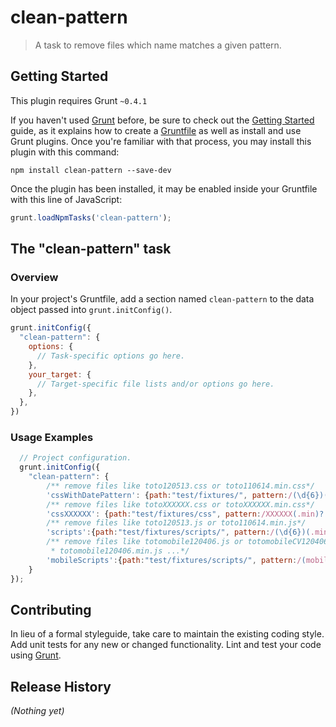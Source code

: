 # clean-pattern

> A task to remove files which name matches a given pattern.

## Getting Started
This plugin requires Grunt `~0.4.1`

If you haven't used [Grunt](http://gruntjs.com/) before, be sure to check out the [Getting Started](http://gruntjs.com/getting-started) guide, as it explains how to create a [Gruntfile](http://gruntjs.com/sample-gruntfile) as well as install and use Grunt plugins. Once you're familiar with that process, you may install this plugin with this command:

```shell
npm install clean-pattern --save-dev
```

Once the plugin has been installed, it may be enabled inside your Gruntfile with this line of JavaScript:

```js
grunt.loadNpmTasks('clean-pattern');
```

## The "clean-pattern" task

### Overview
In your project's Gruntfile, add a section named `clean-pattern` to the data object passed into `grunt.initConfig()`.

```js
grunt.initConfig({
  "clean-pattern": {
    options: {
      // Task-specific options go here.
    },
    your_target: {
      // Target-specific file lists and/or options go here.
    },
  },
})
```

### Usage Examples
```js
  // Project configuration.
  grunt.initConfig({
    "clean-pattern": {
    	/** remove files like toto120513.css or toto110614.min.css*/
		'cssWithDatePattern': {path:"test/fixtures/", pattern:/(\d{6})(.min)?.css/},
		/** remove files like totoXXXXXX.css or totoXXXXXX.min.css*/
		'cssXXXXXX': {path:"test/fixtures/css", pattern:/XXXXXX(.min)?.css/},
		/** remove files like toto120513.js or toto110614.min.js*/
		'scripts':{path:"test/fixtures/scripts/", pattern:/(\d{6})(.min)?.js/},
		/** remove files like totomobile120406.js or totomobileCV120406.js or 
		 * totomobile120406.min.js ...*/
		'mobileScripts':{path:"test/fixtures/scripts/", pattern:/(mobile|mobileCV)+(\d{6})(.min)?.js/}
	}
});
```

## Contributing
In lieu of a formal styleguide, take care to maintain the existing coding style. Add unit tests for any new or changed functionality. Lint and test your code using [Grunt](http://gruntjs.com/).

## Release History
_(Nothing yet)_

